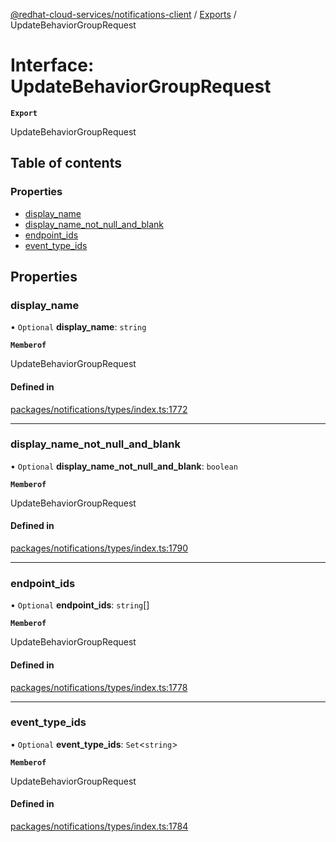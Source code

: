 [@redhat-cloud-services/notifications-client](../README.md) / [Exports](../modules.md) / UpdateBehaviorGroupRequest

# Interface: UpdateBehaviorGroupRequest

**`Export`**

UpdateBehaviorGroupRequest

## Table of contents

### Properties

- [display\_name](UpdateBehaviorGroupRequest.md#display_name)
- [display\_name\_not\_null\_and\_blank](UpdateBehaviorGroupRequest.md#display_name_not_null_and_blank)
- [endpoint\_ids](UpdateBehaviorGroupRequest.md#endpoint_ids)
- [event\_type\_ids](UpdateBehaviorGroupRequest.md#event_type_ids)

## Properties

### display\_name

• `Optional` **display\_name**: `string`

**`Memberof`**

UpdateBehaviorGroupRequest

#### Defined in

[packages/notifications/types/index.ts:1772](https://github.com/RedHatInsights/javascript-clients/blob/main/packages/notifications/types/index.ts#L1772)

___

### display\_name\_not\_null\_and\_blank

• `Optional` **display\_name\_not\_null\_and\_blank**: `boolean`

**`Memberof`**

UpdateBehaviorGroupRequest

#### Defined in

[packages/notifications/types/index.ts:1790](https://github.com/RedHatInsights/javascript-clients/blob/main/packages/notifications/types/index.ts#L1790)

___

### endpoint\_ids

• `Optional` **endpoint\_ids**: `string`[]

**`Memberof`**

UpdateBehaviorGroupRequest

#### Defined in

[packages/notifications/types/index.ts:1778](https://github.com/RedHatInsights/javascript-clients/blob/main/packages/notifications/types/index.ts#L1778)

___

### event\_type\_ids

• `Optional` **event\_type\_ids**: `Set`\<`string`\>

**`Memberof`**

UpdateBehaviorGroupRequest

#### Defined in

[packages/notifications/types/index.ts:1784](https://github.com/RedHatInsights/javascript-clients/blob/main/packages/notifications/types/index.ts#L1784)
